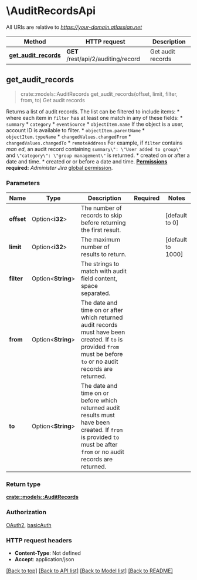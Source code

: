 # \AuditRecordsApi

All URIs are relative to *https://your-domain.atlassian.net*

Method | HTTP request | Description
------------- | ------------- | -------------
[**get_audit_records**](AuditRecordsApi.md#get_audit_records) | **GET** /rest/api/2/auditing/record | Get audit records



## get_audit_records

> crate::models::AuditRecords get_audit_records(offset, limit, filter, from, to)
Get audit records

Returns a list of audit records. The list can be filtered to include items:   *  where each item in `filter` has at least one match in any of these fields:           *  `summary`      *  `category`      *  `eventSource`      *  `objectItem.name` If the object is a user, account ID is available to filter.      *  `objectItem.parentName`      *  `objectItem.typeName`      *  `changedValues.changedFrom`      *  `changedValues.changedTo`      *  `remoteAddress`          For example, if `filter` contains *man ed*, an audit record containing `summary\": \"User added to group\"` and `\"category\": \"group management\"` is returned.  *  created on or after a date and time.  *  created or or before a date and time.  **[Permissions](#permissions) required:** *Administer Jira* [global permission](https://confluence.atlassian.com/x/x4dKLg).

### Parameters


Name | Type | Description  | Required | Notes
------------- | ------------- | ------------- | ------------- | -------------
**offset** | Option<**i32**> | The number of records to skip before returning the first result. |  |[default to 0]
**limit** | Option<**i32**> | The maximum number of results to return. |  |[default to 1000]
**filter** | Option<**String**> | The strings to match with audit field content, space separated. |  |
**from** | Option<**String**> | The date and time on or after which returned audit records must have been created. If `to` is provided `from` must be before `to` or no audit records are returned. |  |
**to** | Option<**String**> | The date and time on or before which returned audit results must have been created. If `from` is provided `to` must be after `from` or no audit records are returned. |  |

### Return type

[**crate::models::AuditRecords**](AuditRecords.md)

### Authorization

[OAuth2](../README.md#OAuth2), [basicAuth](../README.md#basicAuth)

### HTTP request headers

- **Content-Type**: Not defined
- **Accept**: application/json

[[Back to top]](#) [[Back to API list]](../README.md#documentation-for-api-endpoints) [[Back to Model list]](../README.md#documentation-for-models) [[Back to README]](../README.md)

